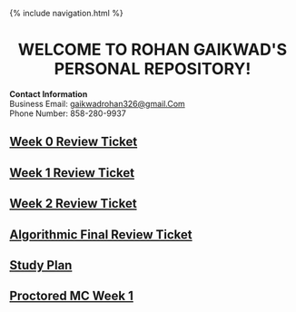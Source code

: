 {% include navigation.html %}
  <h1 align="center">WELCOME TO ROHAN GAIKWAD'S PERSONAL REPOSITORY!</h1>

  **Contact Information**
<br/> Business Email: gaikwadrohan326@gmail.Com
<br/> Phone Number: 858-280-9937
## [Week 0 Review Ticket](https://github.com/RohanG326/trimester3personalrepo/issues/1)
## [Week 1 Review Ticket](https://github.com/RohanG326/trimester3personalrepo/issues/2)
## [Week 2 Review Ticket](https://github.com/RohanG326/trimester3personalrepo/issues/3)
## [Algorithmic Final Review Ticket](https://github.com/RohanG326/trimester3personalrepo/issues/5)
## [Study Plan](https://github.com/RohanG326/trimester3personalrepo/issues/7)
## [Proctored MC Week 1](https://github.com/RohanG326/trimester3personalrepo/issues/8)
